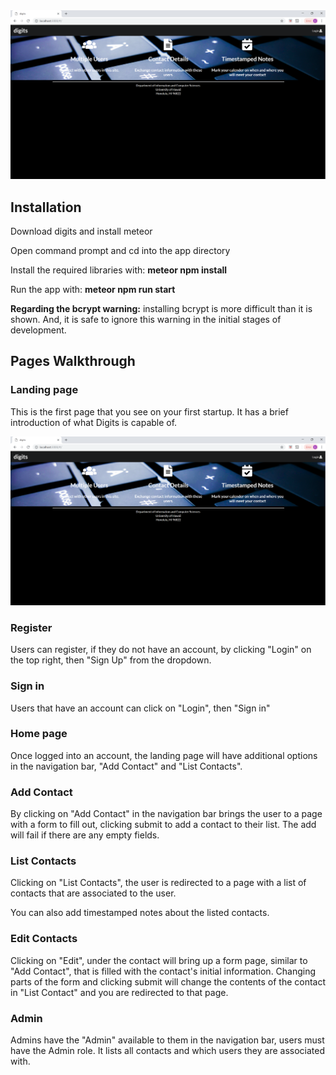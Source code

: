 <img src="doc/landing.png">

<h2>Installation</h2>
<p>Download digits and install meteor</p>

<p>Open command prompt and cd into the app directory</p>

<p>Install the required libraries with: <strong>meteor npm install</strong></p>

<p>Run the app with: <strong>meteor npm run start</strong></p>

<p><strong>Regarding the bcrypt warning:</strong> installing bcrypt is more difficult than it is shown. And, it is safe to ignore this warning in the initial stages of development.</p>

<h2>Pages Walkthrough</h2>

<h3>Landing page</h3>
<p>This is the first page that you see on your first startup. It has a brief introduction of what Digits is capable of.</p>
<img src="doc/landing.png">

<h3>Register</h3>
<p>Users can register, if they do not have an account, by clicking "Login" on the top right, then "Sign Up" from the dropdown.</p>

<h3>Sign in</h3>
<p>Users that have an account can click on "Login", then "Sign in"</p>

<h3>Home page</h3>
<p>Once logged into an account, the landing page will have additional options in the navigation bar, "Add Contact" and "List Contacts".</p>

<h3>Add Contact</h3>
<p>By clicking on "Add Contact" in the navigation bar brings the user to a page with a form to fill out, clicking submit to add a contact to their list. The add will fail if there are any empty fields.</p>

<h3>List Contacts</h3>
<p>Clicking on "List Contacts", the user is redirected to a page with a list of contacts that are associated to the user.</p>

<p>You can also add timestamped notes about the listed contacts.</p>

<h3>Edit Contacts</h3>
<p>Clicking on "Edit", under the contact will bring up a form page, similar to "Add Contact", that is filled with the contact's initial information. Changing parts of the form and clicking submit will change the contents of the contact in "List Contact" and you are redirected to that page.</p>

<h3>Admin</h3>
<p>Admins have the "Admin" available to them in the navigation bar, users must have the Admin role. It lists all contacts and which users they are associated with.</p>